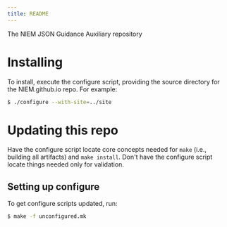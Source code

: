 ```yaml
---
title: README
---
```


The NIEM JSON Guidance Auxiliary repository

# Installing

To install, execute the configure script, providing the source directory for the NIEM.github.io repo. For example:

```bash
$ ./configure --with-site=../site
```

# Updating this repo

Have the configure script locate core concepts needed for `make` (i.e., building
all artifacts) and `make install`. Don't have the configure script locate things
needed only for validation.

## Setting up configure

To get configure scripts updated, run:

```bash
$ make -f unconfigured.mk
```

